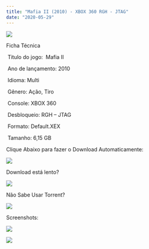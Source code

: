 ```yaml
---
title: "Mafia II (2010) - XBOX 360 RGH - JTAG"
date: "2020-05-29"
---
```


![](https://1.bp.blogspot.com/-l5wvF8QcGj8/XtE-xip9HQI/AAAAAAAAHmM/yzJj-Wwj_QAGLlijQi2Wym-Y3qsqPXkygCK4BGAsYHg/Screenshot_1.png)

Ficha Técnica

 Titulo do jogo:  Mafia II

 Ano de lançamento: 2010

 Idioma: Multi

 Gênero: Ação, Tiro

 Console: XBOX 360

 Desbloqueio: RGH – JTAG

 Formato: Default.XEX

 Tamanho: 6,15 GB

Clique Abaixo para fazer o Download Automaticamente:

[![](https://1.bp.blogspot.com/-eNerQjlxWXg/Xsyoy1YwxPI/AAAAAAAAG8o/qs-0XGNQDR4jSn0uGinE3EzKZZ6GoZnEACPcBGAYYCw/s1600/LINK1.png)](https://zee.gl/zxU2O)

Download está lento? 

[![](https://1.bp.blogspot.com/-QBDuGFKyRJI/XsypYtiebuI/AAAAAAAAG8w/2RjkhEnbyOwqZwiSxt3jP8uux5MWubGIACLcBGAsYHQ/s1600/LINK3.png)](https://ultragames-torrents.blogspot.com/2020/05/como-acelerar-torrents.html)

Não Sabe Usar Torrent?

[![](https://1.bp.blogspot.com/-z801RGeeaF0/XsypYEdLUrI/AAAAAAAAG8s/Mg8nVcYZpQox_qkNZQ6YLcR9F0FWCX6FwCPcBGAYYCw/s1600/LINK2.png)](https://ultragames-torrents.blogspot.com/2020/04/como-baixar-jogos-com-o-utorrent.html)

Screenshots:

[![](https://1.bp.blogspot.com/-3xyfOynNMbw/XtE-wjJR5wI/AAAAAAAAHmE/5aXeVcQgceA5t0SzSZbVLvUJ_4YKQItfACK4BGAsYHg/s320/maxresdefault{df0b4067d4cf89da3ca8e6c7a68e90e99b01985f87ec33497998002e9f13b411}2B{df0b4067d4cf89da3ca8e6c7a68e90e99b01985f87ec33497998002e9f13b411}25281{df0b4067d4cf89da3ca8e6c7a68e90e99b01985f87ec33497998002e9f13b411}2529.jpg)](https://1.bp.blogspot.com/-3xyfOynNMbw/XtE-wjJR5wI/AAAAAAAAHmE/5aXeVcQgceA5t0SzSZbVLvUJ_4YKQItfACK4BGAsYHg/maxresdefault{df0b4067d4cf89da3ca8e6c7a68e90e99b01985f87ec33497998002e9f13b411}2B{df0b4067d4cf89da3ca8e6c7a68e90e99b01985f87ec33497998002e9f13b411}25281{df0b4067d4cf89da3ca8e6c7a68e90e99b01985f87ec33497998002e9f13b411}2529.jpg)

[![](https://1.bp.blogspot.com/-U9gWl1x9Bwg/XtE-xImFudI/AAAAAAAAHmI/zAhPw3-5KNwrvgOOKeM3d4CkJ6bbS-ikwCK4BGAsYHg/s320/maxresdefault.jpg)](https://1.bp.blogspot.com/-U9gWl1x9Bwg/XtE-xImFudI/AAAAAAAAHmI/zAhPw3-5KNwrvgOOKeM3d4CkJ6bbS-ikwCK4BGAsYHg/maxresdefault.jpg)
